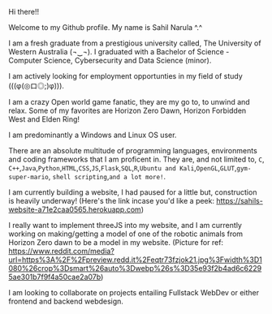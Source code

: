 Hi there!!

Welcome to my Github profile. My name is Sahil Narula  ^.^

I am a fresh graduate from a prestigious university called, The University of Western Australia (¬‿¬). I graduated with a Bachelor of Science - Computer Science, Cybersecurity and Data Science (minor).

I am actively looking for employment opportunties in my field of study (((φ(◎ロ◎;)φ))).

I am a crazy Open world game fanatic, they are my go to, to unwind and relax. Some of my favorites are Horizon Zero Dawn, Horizon Forbidden West and Elden Ring!

I am predominantly a Windows and Linux OS user.

There are an absolute multitude of programming languages, environments and coding frameworks that I am proficent in. They are, and not limited to, `C`, `C++`,`Java`,`Python`,`HTML`,`CSS`,`JS`,`Flask`,`SQL`,`R`,`Ubuntu and Kali`,`OpenGL`,`GLUT`,`gym-super-mario`,
`shell scripting`,`and a lot more!`.

I am currently building a website, I had paused for a little but, construction is heavily underway!  (Here's the link incase you'd like a peek: https://sahils-website-a71e2caa0565.herokuapp.com)

I really want to implement threeJS into my website, and I am currently working on making/getting a model of one of the robotic animals from Horizon Zero dawn to be a model in my website. (Picture for ref: https://www.reddit.com/media?url=https%3A%2F%2Fpreview.redd.it%2Feqtr73fzjok21.jpg%3Fwidth%3D1080%26crop%3Dsmart%26auto%3Dwebp%26s%3D35e93f2b4ad6c62295ae301b7f9f4a50cae2a07b)

I am looking to collaborate on projects entailing Fullstack WebDev or either frontend and backend webdesign.


<!---
Hunkhill1/Hunkhill1 is a ✨ special ✨ repository because its `README.md` (this file) appears on your GitHub profile.
You can click the Preview link to take a look at your changes.
--->
